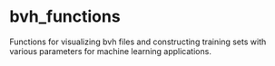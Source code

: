 # bvh_functions
Functions for visualizing bvh files and constructing training sets with various parameters for machine learning applications.
